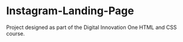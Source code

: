 # Instagram-Landing-Page

Project designed as part of the Digital Innovation One HTML and CSS course.
